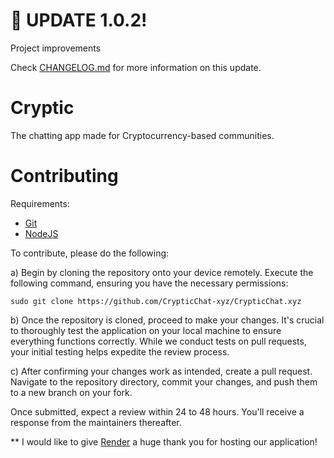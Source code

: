 # 🥳 UPDATE 1.0.2!
Project improvements

Check [CHANGELOG.md](CHANGELOG.md) for more information on this update.

# Cryptic
The chatting app made for Cryptocurrency-based communities.

# Contributing

Requirements:
- [Git](https://git-scm.com/)
- [NodeJS](https://nodejs.org/en)


To contribute, please do the following:

a) Begin by cloning the repository onto your device remotely. Execute the following command, ensuring you have the necessary permissions:

` sudo git clone https://github.com/CrypticChat-xyz/CrypticChat.xyz `

b) Once the repository is cloned, proceed to make your changes. It's crucial to thoroughly test the application on your local machine to ensure everything functions correctly. While we conduct tests on pull requests, your initial testing helps expedite the review process.

c) After confirming your changes work as intended, create a pull request. Navigate to the repository directory, commit your changes, and push them to a new branch on your fork.

Once submitted, expect a review within 24 to 48 hours. You'll receive a response from the maintainers thereafter.


** I would like to give [Render](https://render.com) a huge thank you for hosting our application!
